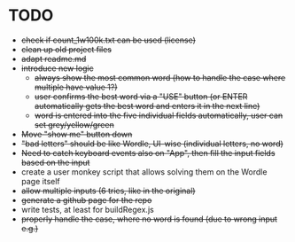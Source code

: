 # TODO

* ~~check if count_1w100k.txt can be used (license)~~
* ~~clean up old project files~~
* ~~adapt readme.md~~
* ~~introduce new logic~~
	* ~~always show the most common word (how to handle the case where multiple have value 1?)~~
	* ~~user confirms the best word via a "USE" button (or ENTER automatically gets the best word and enters it in the next line)~~
	* ~~word is entered into the five individual fields automatically, user can set grey/yellow/green~~
* ~~Move "show me" button down~~
* ~~"bad letters" should be like Wordle, UI-wise (individual letters, no word)~~
* ~~Need to catch keyboard events also on "App", then fill the input fields based on the input~~
* create a user monkey script that allows solving them on the Wordle page itself
* ~~allow multiple inputs (6 tries, like in the original)~~
* ~~generate a github page for the repo~~
* write tests, at least for buildRegex.js
* ~~properly handle the case, where no word is found (due to wrong input e.g.)~~